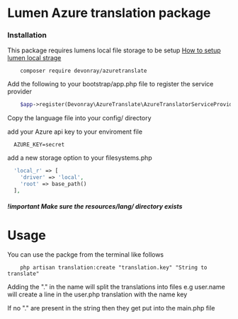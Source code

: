 # Lumen Azure translation package


### Installation

This package requires lumens local file storage to be setup
[How to setup lumen local strage](https://github.com/devon2018/add-localstorage-to-lumen)

```cli
    composer require devonray/azuretranslate
```

Add the following to your bootstrap/app.php file to register the service provider

```php
    $app->register(Devonray\AzureTranslate\AzureTranslatorServiceProvider::class);
```

Copy the language file into your config/ directory

add your Azure api key to your enviroment file

```env
  AZURE_KEY=secret
```

add a new storage option to your filesystems.php

```php
  'local_r' => [
    'driver' => 'local',
    'root' => base_path()
  ],
```

##### !important Make sure the resources/lang/ directory exists


# Usage
You can use the packge from the terminal like follows 
```cli
    php artisan translation:create "translation.key" "String to translate"
```


Adding the "." in the name will split the translations into files e.g user.name will
create a line in the user.php translation with the name key

If no "." are present in the string then they get put into the main.php file